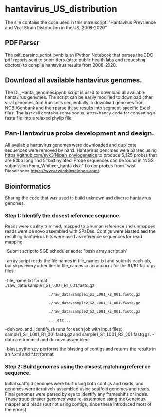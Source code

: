 # hantavirus_US_distribution

The site contains the code used in this manuscript: "Hantavirus Prevalence and Viral Strain Distribution in the US, 2008-2020"

## PDF Parser
The pdf_parsing_script.ipynb is an iPython Notebook that parses the CDC pdf reports sent to submitters (state public health labs and requesting doctors) to compile hantavirus results from 2008-2020.

## Download all available hantavirus genomes.
The DL_Hanta_genomes.ipynb script is used to download all available hantavirus genomes.  The script can be easily modified to download other viral genomes, too!  Run cells sequentially to download genomes from NCBI/Genbank and then parse these results into segment-specific Excel files.  The last cell contains some bonus, extra-handy code for converting a fasta file into a relaxed phylip file.  

## Pan-Hantavirus probe development and design.
All available hantavirus genomes were downloaded and duplicate sequences were removed by hand.  Hantavirus genomes were parsed using https://github.com/evk3/Nipah_phylogenetics to produce 5,325 probes that are 80bp long and  5' biotinylated.  Probe sequences can be found in "NGS submission Form_Whitmer_hanta.xlsx."  I order probes from Twist Biosciences <https://www.twistbioscience.com/>.

## Bioinformatics
Sharing the code that was used to build unknown and diverse hantavirus genomes.  

### Step 1: Identify the closest reference sequence.
Reads were quality trimmed, mapped to a human reference and unmapped reads were de novo assembled with SPaDes.  Contigs were blasted and the resulting hantavirus hits were used as reference sequences for read mapping.

-Submit script to SGE scheduler node: "bash array_script.sh"

-array script reads the file names in file_names.txt and submits each job, but skips every other line in file_names.txt to account for the R1/R1.fastq.gz files.

-file_name.txt format:  
                        ./raw_data/sample1_S1_L001_R1_001.fastq.gz

                        ./raw_data/sample1_S1_L001_R2_001.fastq.gz
                        
                        ./raw_data/sample2_S2_L001_R1_001.fastq.gz
                        
                        ./raw_data/sample2_S2_L001_R2_001.fastq.gz
                        
                        ....etc...
                        
                        
 -deNovo_and_identify.sh runs for each job with input files: sample1_S1_L001_R1_001.fastq.gz and sample1_S1_L001_R2_001.fastq.gz.
        -data are trimmed and de novo assembled.
        
 -blast_python.py performs the blasting of contigs and returns the results in an *.xml and *.txt format.

### Step 2: Build genomes using the closest matching reference sequence.
Initial scaffold genomes were built using both contigs and reads, and genomes were iteratively assembled using scaffold genomes and reads.  Final genomes were parsed by eye to identify any frameshifts or indels.  These troublemaker genomes were re-assembled using the Geneious mapper and reads (but not using contigs, since these introduced most of the errors).
